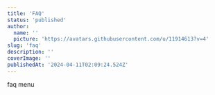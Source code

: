 ```yaml
---
title: 'FAQ'
status: 'published'
author:
  name: ''
  picture: 'https://avatars.githubusercontent.com/u/11914613?v=4'
slug: 'faq'
description: ''
coverImage: ''
publishedAt: '2024-04-11T02:09:24.524Z'
---
```


faq menu